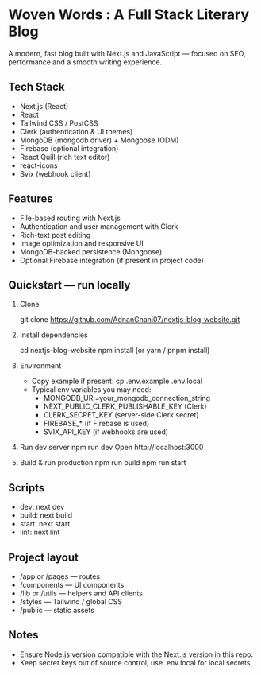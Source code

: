 # Woven Words : A Full Stack Literary Blog

A modern, fast blog built with Next.js and JavaScript — focused on SEO, performance and a smooth writing experience.

## Tech Stack
- Next.js (React)
- React
- Tailwind CSS / PostCSS
- Clerk (authentication & UI themes)
- MongoDB (mongodb driver) + Mongoose (ODM)
- Firebase (optional integration)
- React Quill (rich text editor)
- react-icons
- Svix (webhook client)

## Features
- File-based routing with Next.js
- Authentication and user management with Clerk
- Rich-text post editing
- Image optimization and responsive UI
- MongoDB-backed persistence (Mongoose)
- Optional Firebase integration (if present in project code)

## Quickstart — run locally
1. Clone
   
   git clone https://github.com/AdnanGhani07/nextjs-blog-website.git
3. Install dependencies
   
   cd nextjs-blog-website
   npm install
   (or yarn / pnpm install)
   
5. Environment
   - Copy example if present:
     cp .env.example .env.local
   - Typical env variables you may need:
     - MONGODB_URI=your_mongodb_connection_string
     - NEXT_PUBLIC_CLERK_PUBLISHABLE_KEY (Clerk)
     - CLERK_SECRET_KEY (server-side Clerk secret)
     - FIREBASE_* (if Firebase is used)
     - SVIX_API_KEY (if webhooks are used)
6. Run dev server
   npm run dev
   Open http://localhost:3000
7. Build & run production
   npm run build
   npm run start

## Scripts
- dev: next dev
- build: next build
- start: next start
- lint: next lint

## Project layout
- /app or /pages — routes
- /components — UI components
- /lib or /utils — helpers and API clients
- /styles — Tailwind / global CSS
- /public — static assets

## Notes
- Ensure Node.js version compatible with the Next.js version in this repo.
- Keep secret keys out of source control; use .env.local for local secrets.
